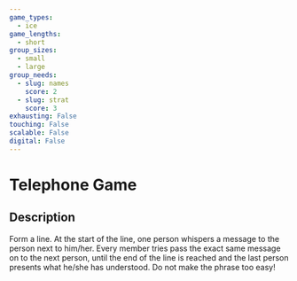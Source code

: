 ```yaml
---
game_types:
  - ice
game_lengths:
  - short
group_sizes:
  - small
  - large
group_needs:
  - slug: names
    score: 2
  - slug: strat
    score: 3
exhausting: False
touching: False
scalable: False
digital: False
---
```

# Telephone Game

## Description
Form a line. At the start of the line, one person whispers a message to the person next to him/her. Every member tries pass the exact same message on to the next person, until the end of the line is reached and the last person presents what he/she has understood. Do not make the phrase too easy!
